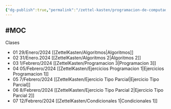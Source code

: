 ```yaml
---
{"dg-publish":true,"permalink":"/zettel-kasten/programacion-de-computadores/"}
---
```


#MOC 
---

Clases
- 01 29/Enero/2024 [[ZettelKasten/Algoritmos\|Algoritmos]]
- 02 31/Enero.2024 [[ZettelKasten/Algoritmos 2\|Algoritmos 2]]
- 03 1/Febrero/2024 [[ZettelKasten/Programacion 3\|Programacion 3]]
- 04 05/Febrero/2024 [[ZettelKasten/Ejercicios Programacion 1\|Ejercicios Programacion 1]]
- 05 7/Febrero/2024 [[ZettelKasten/Ejercicio Tipo Parcial\|Ejercicio Tipo Parcial]]
- 06 8/Febrero/2024 [[ZettelKasten/Ejercicio Tipo Parcial 2\|Ejercicio Tipo Parcial 2]]
- 07 12/Febrero/2024 [[ZettelKasten/Condicionales 1\|Condicionales 1]]
